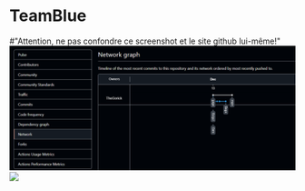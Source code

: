 # TeamBlue
 #"Attention, ne pas confondre ce screenshot et le site github lui-même!"
<img src="./img/Screenshot 2024-12-13 165543.png"/>
<img src="./img/Screenshot 2024-12-13 165317.png"/>